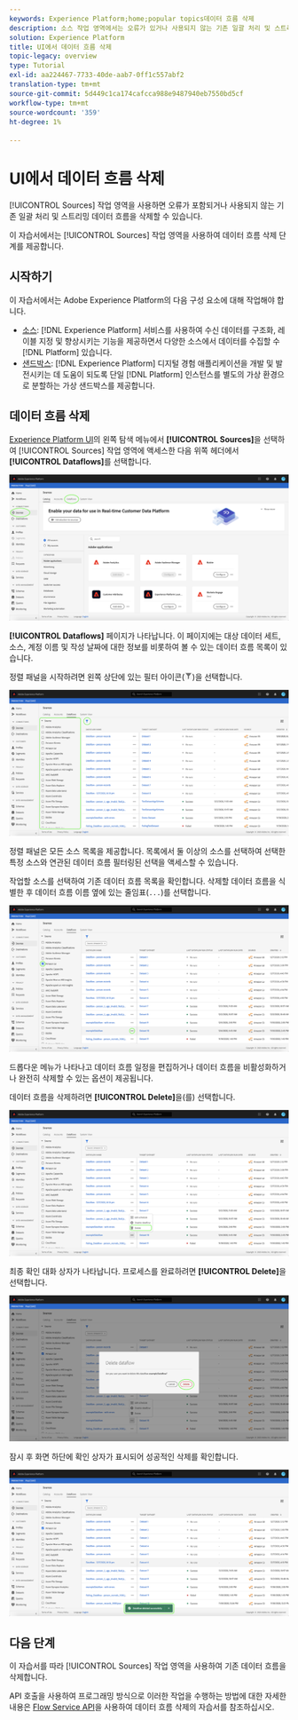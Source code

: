 ```yaml
---
keywords: Experience Platform;home;popular topics데이터 흐름 삭제
description: 소스 작업 영역에서는 오류가 있거나 사용되지 않는 기존 일괄 처리 및 스트리밍 데이터 흐름을 삭제할 수 있습니다.
solution: Experience Platform
title: UI에서 데이터 흐름 삭제
topic-legacy: overview
type: Tutorial
exl-id: aa224467-7733-40de-aab7-0ff1c557abf2
translation-type: tm+mt
source-git-commit: 5d449c1ca174cafcca988e9487940eb7550bd5cf
workflow-type: tm+mt
source-wordcount: '359'
ht-degree: 1%

---
```


# UI에서 데이터 흐름 삭제

[!UICONTROL Sources] 작업 영역을 사용하면 오류가 포함되거나 사용되지 않는 기존 일괄 처리 및 스트리밍 데이터 흐름을 삭제할 수 있습니다.

이 자습서에서는 [!UICONTROL Sources] 작업 영역을 사용하여 데이터 흐름 삭제 단계를 제공합니다.

## 시작하기

이 자습서에서는 Adobe Experience Platform의 다음 구성 요소에 대해 작업해야 합니다.

- [소스](../../home.md): [!DNL Experience Platform] 서비스를 사용하여 수신 데이터를 구조화, 레이블 지정 및 향상시키는 기능을 제공하면서 다양한 소스에서 데이터를 수집할 수  [!DNL Platform] 있습니다.
- [샌드박스](../../../sandboxes/home.md): [!DNL Experience Platform] 디지털 경험 애플리케이션을 개발 및 발전시키는 데 도움이 되도록 단일  [!DNL Platform] 인스턴스를 별도의 가상 환경으로 분할하는 가상 샌드박스를 제공합니다.

## 데이터 흐름 삭제

[Experience Platform UI](https://platform.adobe.com)의 왼쪽 탐색 메뉴에서 **[!UICONTROL Sources]**&#x200B;을 선택하여 [!UICONTROL Sources] 작업 영역에 액세스한 다음 위쪽 헤더에서 **[!UICONTROL Dataflows]**&#x200B;를 선택합니다.

![카탈로그](../../images/tutorials/delete/catalog.png)

**[!UICONTROL Dataflows]** 페이지가 나타납니다. 이 페이지에는 대상 데이터 세트, 소스, 계정 이름 및 작성 날짜에 대한 정보를 비롯하여 볼 수 있는 데이터 흐름 목록이 있습니다.

정렬 패널을 시작하려면 왼쪽 상단에 있는 필터 아이콘(![필터 아이콘](../../images/tutorials/delete/filter.png))을 선택합니다.

![데이터 흐름](../../images/tutorials/delete/dataflows.png)

정렬 패널은 모든 소스 목록을 제공합니다. 목록에서 둘 이상의 소스를 선택하여 선택한 특정 소스와 연관된 데이터 흐름 필터링된 선택을 액세스할 수 있습니다.

작업할 소스를 선택하여 기존 데이터 흐름 목록을 확인합니다. 삭제할 데이터 흐름을 식별한 후 데이터 흐름 이름 옆에 있는 줄임표(`...`)를 선택합니다.

![데이터 흐름 필터](../../images/tutorials/delete/dataflows-filter.png)

드롭다운 메뉴가 나타나고 데이터 흐름 일정을 편집하거나 데이터 흐름을 비활성화하거나 완전히 삭제할 수 있는 옵션이 제공됩니다.

데이터 흐름을 삭제하려면 **[!UICONTROL Delete]**&#x200B;을(를) 선택합니다.

![delete](../../images/tutorials/delete/delete.png)

최종 확인 대화 상자가 나타납니다. 프로세스를 완료하려면 **[!UICONTROL Delete]**&#x200B;을 선택합니다.

![confirm](../../images/tutorials/delete/confirm.png)

잠시 후 화면 하단에 확인 상자가 표시되어 성공적인 삭제를 확인합니다.

![확인](../../images/tutorials/delete/confirmed.png)

## 다음 단계

이 자습서를 따라 [!UICONTROL Sources] 작업 영역을 사용하여 기존 데이터 흐름을 삭제합니다.

API 호출을 사용하여 프로그래밍 방식으로 이러한 작업을 수행하는 방법에 대한 자세한 내용은 [Flow Service API](../../tutorials/api/delete-dataflows.md)을 사용하여 데이터 흐름 삭제의 자습서를 참조하십시오.
